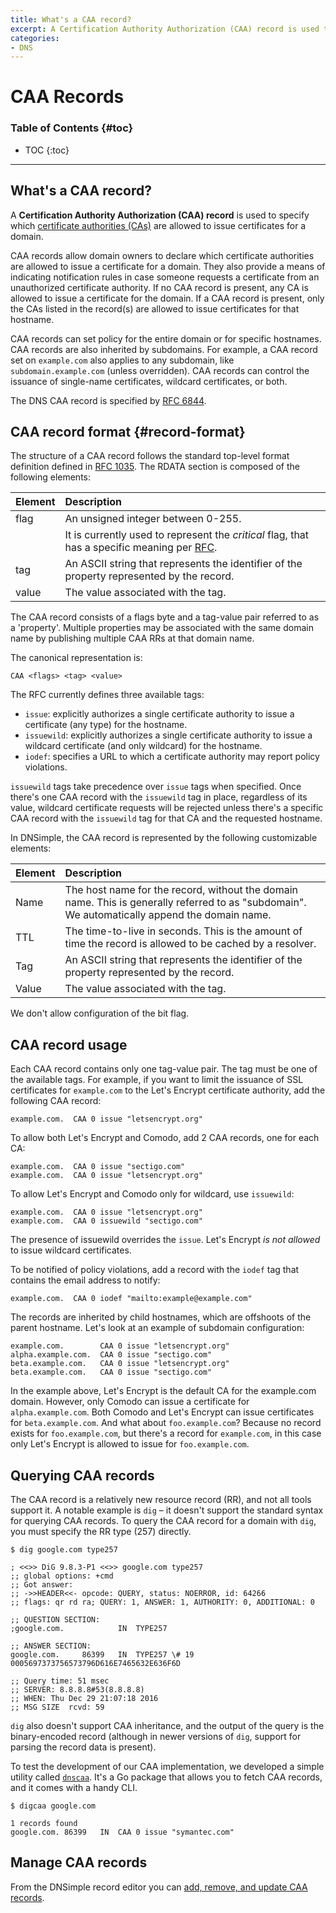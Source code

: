 ```yaml
---
title: What's a CAA record?
excerpt: A Certification Authority Authorization (CAA) record is used to specify which certificate authorities (CAs) are allowed to issue certificates for a domain.
categories:
- DNS
---
```


# CAA Records

### Table of Contents {#toc}

* TOC
{:toc}

---

## What's a CAA record?

A **Certification Authority Authorization (CAA) record** is used to specify which [certificate authorities (CAs)](/articles/what-is-certificate-authority/) are allowed to issue certificates for a domain.

CAA records allow domain owners to declare which certificate authorities are allowed to issue a certificate for a domain. They also provide a means of indicating notification rules in case someone requests a certificate from an unauthorized certificate authority. If no CAA record is present, any CA is allowed to issue a certificate for the domain. If a CAA record is present, only the CAs listed in the record(s) are allowed to issue certificates for that hostname.

CAA records can set policy for the entire domain or for specific hostnames. CAA records are also inherited by subdomains. For example, a CAA record set on `example.com` also applies to any subdomain, like `subdomain.example.com` (unless overridden). CAA records can control the issuance of single-name certificates, wildcard certificates, or both.

The DNS CAA record is specified by [RFC 6844](https://tools.ietf.org/html/rfc6844).


## CAA record format {#record-format}

The structure of a CAA record follows the standard top-level format definition defined in [RFC 1035](https://tools.ietf.org/html/rfc1035#section-3.2.1). The RDATA section is composed of the following elements:

| Element | Description |
|:------|:---------------------------------------------------------------------------------------------------------------------------------------------|
| flag  | An unsigned integer between 0-255.                                                                                                           |
|       | It is currently used to represent the _critical_ flag, that has a specific meaning per [RFC](https://tools.ietf.org/html/rfc6844#section-3). |
| tag   | An ASCII string that represents the identifier of the property represented by the record.                                                    |
| value | The value associated with the tag.                                                                                                           |

The CAA record consists of a flags byte and a tag-value pair referred to as a 'property'. Multiple properties may be associated with the same domain name by publishing multiple CAA RRs at that domain name.

The canonical representation is:

```
CAA <flags> <tag> <value>
```

The RFC currently defines three available tags:

- `issue`: explicitly authorizes a single certificate authority to issue a certificate (any type) for the hostname.
- `issuewild`: explicitly authorizes a single certificate authority to issue a wildcard certificate (and only wildcard) for the hostname.
- `iodef`: specifies a URL to which a certificate authority may report policy violations.

`issuewild` tags take precedence over `issue` tags when specified. Once there's one CAA record with the `issuewild` tag in place, regardless of its value, wildcard certificate requests will be rejected unless there's a specific CAA record with the `issuewild` tag for that CA and the requested hostname.

In DNSimple, the CAA record is represented by the following customizable elements:

| Element | Description |
|:------|:-------------------------------------------------------------------------------------------------------------------------------------------|
| Name  | The host name for the record, without the domain name. This is generally referred to as "subdomain". We automatically append the domain name. |
| TTL   | The time-to-live in seconds. This is the amount of time the record is allowed to be cached by a resolver.                                  |
| Tag   | An ASCII string that represents the identifier of the property represented by the record.                                                  |
| Value | The value associated with the tag.                                                                                                         |

<info>
We don't allow configuration of the bit flag.
</info>


## CAA record usage

Each CAA record contains only one tag-value pair. The tag must be one of the available tags. For example, if you want to limit the issuance of SSL certificates for `example.com` to the Let's Encrypt certificate authority, add the following CAA record:

```
example.com.  CAA 0 issue "letsencrypt.org"
```

To allow both Let's Encrypt and Comodo, add 2 CAA records, one for each CA:

```
example.com.  CAA 0 issue "sectigo.com"
example.com.  CAA 0 issue "letsencrypt.org"
```

To allow Let's Encrypt and Comodo only for wildcard, use `issuewild`:

```
example.com.  CAA 0 issue "letsencrypt.org"
example.com.  CAA 0 issuewild "sectigo.com"
```

The presence of issuewild overrides the `issue`. Let's Encrypt _is not allowed_ to issue wildcard certificates.

To be notified of policy violations, add a record with the `iodef` tag that contains the email address to notify:

```
example.com.  CAA 0 iodef "mailto:example@example.com"
```

The records are inherited by child hostnames, which are offshoots of the parent hostname. Let's look at an example of subdomain configuration:

```
example.com.        CAA 0 issue "letsencrypt.org"
alpha.example.com.  CAA 0 issue "sectigo.com"
beta.example.com.   CAA 0 issue "letsencrypt.org"
beta.example.com.   CAA 0 issue "sectigo.com"
```

In the example above, Let's Encrypt is the default CA for the example.com domain. However, only Comodo can issue a certificate for `alpha.example.com`. Both Comodo and Let's Encrypt can issue certificates for `beta.example.com`. And what about `foo.example.com`? Because no record exists for `foo.example.com`, but there's a record for `example.com`, in this case only Let's Encrypt is allowed to issue for `foo.example.com`.

## Querying CAA records

The CAA record is a relatively new resource record (RR), and not all tools support it. A notable example is `dig` – it doesn't support the standard syntax for querying CAA records. To query the CAA record for a domain with `dig`, you must specify the RR type (257) directly.

```
$ dig google.com type257

; <<>> DiG 9.8.3-P1 <<>> google.com type257
;; global options: +cmd
;; Got answer:
;; ->>HEADER<<- opcode: QUERY, status: NOERROR, id: 64266
;; flags: qr rd ra; QUERY: 1, ANSWER: 1, AUTHORITY: 0, ADDITIONAL: 0

;; QUESTION SECTION:
;google.com.            IN  TYPE257

;; ANSWER SECTION:
google.com.     86399   IN  TYPE257 \# 19 0005697373756573796D616E7465632E636F6D

;; Query time: 51 msec
;; SERVER: 8.8.8.8#53(8.8.8.8)
;; WHEN: Thu Dec 29 21:07:18 2016
;; MSG SIZE  rcvd: 59
```

`dig` also doesn't support CAA inheritance, and the output of the query is the binary-encoded record (although in newer versions of `dig`, support for parsing the record data is present).

To test the development of our CAA implementation, we developed a simple utility called [`dnscaa`](https://github.com/weppos/dnscaa). It's a Go package that allows you to fetch CAA records, and it comes with a handy CLI.

```
$ digcaa google.com

1 records found
google.com. 86399   IN  CAA 0 issue "symantec.com"
```


## Manage CAA records

From the DNSimple record editor you can [add, remove, and update CAA records](/articles/manage-caa-record). 
